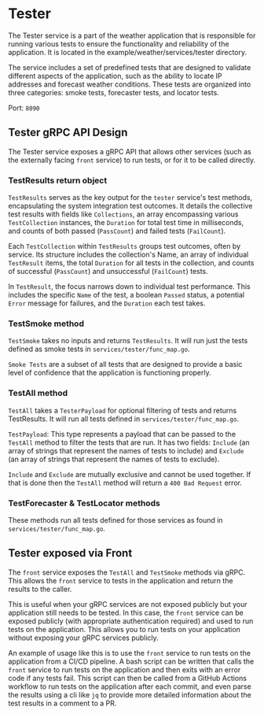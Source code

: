 # Tester

The Tester service is a part of the weather application that is responsible for running various 
tests to ensure the functionality and reliability of the application. It is located in the 
example/weather/services/tester directory.

The service includes a set of predefined tests that are designed to validate different aspects 
of the application, such as the ability to locate IP addresses and forecast weather conditions. 
These tests are organized into three categories: smoke tests, forecaster tests, and locator 
tests.

Port: `8090`

## Tester gRPC API Design

The Tester service exposes a gRPC API that allows other services (such as the externally facing 
`front` service) to run tests, or for it to be called directly.

### TestResults return object

`TestResults` serves as the key output for the `tester` service's test methods,
encapsulating the system integration test outcomes. It details the collective
test results with fields like `Collections`, an array encompassing various
`TestCollection` instances, the `Duration` for total test time in milliseconds,
and counts of both passed (`PassCount`) and failed tests (`FailCount`).

Each `TestCollection` within `TestResults` groups test outcomes, often by
service. Its structure includes the collection's Name, an array of individual
`TestResult` items, the total `Duration` for all tests in the collection, and
counts of successful (`PassCount`) and unsuccessful (`FailCount`) tests.

In `TestResult`, the focus narrows down to individual test performance. This
includes the specific `Name` of the test, a boolean `Passed` status, a potential
`Error` message for failures, and the `Duration` each test takes.

### TestSmoke method

`TestSmoke` takes no inputs and returns `TestResults`. It will run just the tests defined as smoke 
tests in `services/tester/func_map.go`.

`Smoke Tests` are a subset of all tests that are designed to provide a basic level of confidence 
that the application is functioning properly.

### TestAll method

`TestAll` takes a `TesterPayload` for optional filtering of tests and returns TestResults. It will 
run all tests defined in `services/tester/func_map.go`.

`TestPayload`: This type represents a payload that can be passed to the `TestAll` method to filter 
the tests that are run. It has two fields: `Include` (an array of strings that represent the names 
of tests to include) and `Exclude` (an array of strings that represent the names of tests to 
exclude).

`Include` and `Exclude` are mutually exclusive and cannot be used together. If that is done then
the `TestAll` method will return a `400 Bad Request` error.

### TestForecaster & TestLocator methods

These methods run all tests defined for those services as found in `services/tester/func_map.go`.

## Tester exposed via Front

The `front` service exposes the `TestAll` and `TestSmoke` methods via gRPC. This allows the `front` 
service to tests in the application and return the results to the caller. 

This is useful when your gRPC services are not exposed publicly but your application still needs to 
be tested. In this case, the `front` service can be exposed publicly (with appropriate 
authentication required) and used to run tests on the application. This allows you to run tests on 
your application without exposing your gRPC services publicly.

An example of usage like this is to use the `front` service to run tests on the application from a 
CI/CD pipeline. A bash script can be written that calls the `front` service to run tests on the 
application and then exits with an error code if any tests fail. This script can then be called 
from a GitHub Actions workflow to run tests on the application after each commit, and even parse 
the results using a cli like `jq` to provide more detailed information about the test results in a 
comment to a PR.